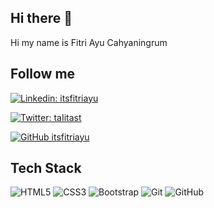 <!---
itsfitriayu/itsfitriayu is a ✨ special ✨ repository because its `README.md` (this file) appears on your GitHub profile.
You can click the Preview link to take a look at your changes.
--->


## Hi there 👋

Hi my name is Fitri Ayu Cahyaningrum

## Follow me

[![Linkedin: itsfitriayu](https://img.shields.io/badge/-itsfitriayu-blue?style=flat-square&logo=Linkedin&logoColor=white&link=https://www.linkedin.com/in/itsfitriayu/)](https://www.linkedin.com/in/itsfitriayu/)

[![Twitter: taIitast](https://img.shields.io/twitter/follow/itsfitriayu?style=social)](https://twitter.com/itsfitriayu)

[![GitHub itsfitriayu](https://img.shields.io/github/followers/itsfitriayu?label=follow&style=social)](https://github.com/itsfitriayu)

## Tech Stack


![HTML5](https://img.shields.io/badge/-HTML5-E34F26?style=flat-square&logo=html5&logoColor=white&style=flat)
![CSS3](https://img.shields.io/badge/-CSS3-1572B6?style=flat-square&logo=css3&style=flat)
![Bootstrap](https://img.shields.io/badge/-Bootstrap-E8E8E8?style=flat-square&logo=bootstrap&style=flat)
![Git](https://img.shields.io/badge/-Git-black?style=flat-square&logo=git&style=flat)
![GitHub](https://img.shields.io/badge/-GitHub-181717?style=flat-square&logo=github&style=flat)



<!--


- 🔭 I’m currently working on ...
- 🌱 I’m currently learning ...
- 👯 I’m looking to collaborate on ...
- 🤔 I’m looking for help with ...
- 💬 Ask me about ...
- 📫 How to reach me: ...
- 😄 Pronouns: ...
- ⚡ Fun fact: ...
-->


